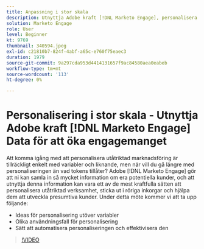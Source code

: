 ```yaml
---
title: Anpassning i stor skala
description: Utnyttja Adobe kraft [!DNL Marketo Engage], personalisera bortom tokens.
solution: Marketo Engage
role: User
level: Beginner
kt: 9769
thumbnail: 340594.jpeg
exl-id: c21810b7-824f-4abf-a65c-e760f75eaec3
duration: 1979
source-git-commit: 9a297cda953d4414131657f9ac84580aea0eabeb
workflow-type: tm+mt
source-wordcount: '113'
ht-degree: 0%

---
```


# Personalisering i stor skala - Utnyttja Adobe kraft [!DNL Marketo Engage] Data för att öka engagemanget

Att komma igång med att personalisera utåtriktad marknadsföring är tillräckligt enkelt med variabler och liknande, men när vill du gå längre med personaliseringen än vad tokens tillåter? Adobe [!DNL Marketo Engage] gör att ni kan samla in så mycket information om era potentiella kunder, och att utnyttja denna information kan vara ett av de mest kraftfulla sätten att personalisera utåtriktad verksamhet, sticka ut i röriga inkorgar och hjälpa dem att utveckla presumtiva kunder. Under detta möte kommer vi att ta upp följande:

* Ideas för personalisering utöver variabler
* Olika användningsfall för personalisering
* Sätt att automatisera personaliseringen och effektivisera den

>[!VIDEO](https://video.tv.adobe.com/v/340594/?quality=12&learn=on)
